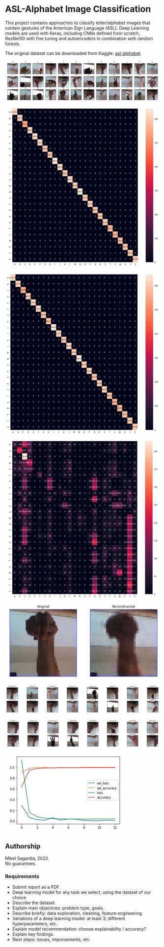 # ASL-Alphabet Image Classification

This project contains approaches to classify letter/alphabet images that contain gestures of the American Sign Language (ASL). Deep Learning models are used with Keras, including CNNs defined from scratch, ResNet50 with fine tuning and autoencoders in combination with random forests.

The original dataset can be downloaded from Kaggle: [asl-alphabet](https://www.kaggle.com/datasets/grassknoted/asl-alphabet).

![ASL Examples](./assets/asl_examples_labelled.jpg)

![Autoencoder + Random Forest: Confusion Matrix](./assets/confusion_matrix_autoencoder_rf.jpeg)

![From Scratch CNN: Confusion Matrix](./assets/confusion_matrix_scratch.jpg)

![Transfer Learning: Confusion Matrix](./assets/confusion_matrix_transfer_learning.jpg)

![Autoencoder: Reconstruction](./assets/autoencoder.jpg)

![Autoencoder: Missclassifications](./assets/autoencoder_missclassifications.jpg)

![From Scratch CNN: Missclassifications](./assets/cnn_scratch_missclassifications.jpg)

![From Scratch CNN: Learning Curves](./assets/cnn_scratch_learning_curves.jpg)





## Authorship

Mikel Sagardia, 2022.  
No guarantees.

### Requirements

- Submit report as a PDF.
- Deep learning model for any task we select, using the dataset of our choice.
- Describe the dataset.
- Explain main objectives: problem type, goals.
- Describe briefly: data exploration, cleaning, feature engineering.
- Variations of a deep learning model: at least 3; different hyperparameters, etc.
- Explain model recommendation: choose explainability / accuracy?
- Explain key findings.
- Next steps: issues, improvements, etc.
